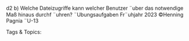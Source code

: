 d2
b) Welche Dateizugriﬀe kann welcher Benutzer ¨uber das notwendige Maß hinaus durchf ¨uhren?
¨Ubungsaufgaben Fr¨uhjahr 2023 ©Henning Pagnia ¨U-13

   Tags & Topics:
   